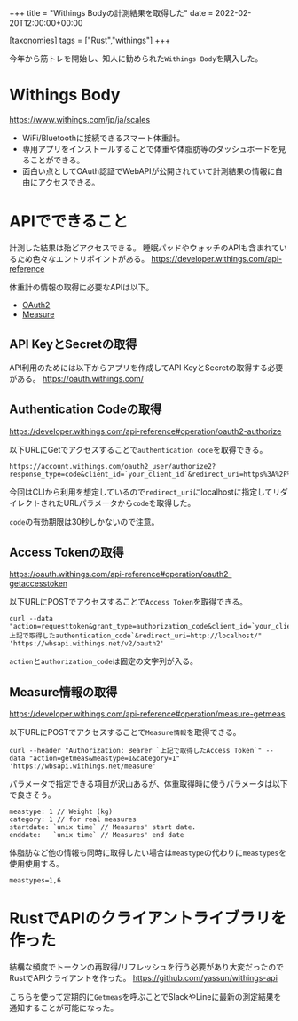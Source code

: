 +++
title = "Withings Bodyの計測結果を取得した"
date = 2022-02-20T12:00:00+00:00

[taxonomies]
tags = ["Rust","withings"]
+++

今年から筋トレを開始し、知人に勧められた`Withings Body`を購入した。

# Withings Body
https://www.withings.com/jp/ja/scales
- WiFi/Bluetoothに接続できるスマート体重計。
- 専用アプリをインストールすることで体重や体脂肪等のダッシュボードを見ることができる。
- 面白い点としてOAuth認証でWebAPIが公開されていて計測結果の情報に自由にアクセスできる。

# APIでできること
計測した結果は殆どアクセスできる。
睡眠パッドやウォッチのAPIも含まれているため色々なエントリポイントがある。
https://developer.withings.com/api-reference

体重計の情報の取得に必要なAPIは以下。
- [OAuth2](https://developer.withings.com/api-reference#tag/oauth2)
- [Measure](https://developer.withings.com/api-reference#tag/measure)

## API KeyとSecretの取得
API利用のためには以下からアプリを作成してAPI KeyとSecretの取得する必要がある。
https://oauth.withings.com/


## Authentication Codeの取得

https://developer.withings.com/api-reference#operation/oauth2-authorize

以下URLにGetでアクセスすることで`authentication code`を取得できる。
```
https://account.withings.com/oauth2_user/authorize2?response_type=code&client_id=`your_client_id`&redirect_uri=https%3A%2F%2Flocalhost&scope=user.info%2Cuser.metrics&state=demo
```

今回はCLIから利用を想定しているので`redirect_uri`にlocalhostに指定してリダイレクトされたURLパラメータから`code`を取得した。

`code`の有効期限は30秒しかないので注意。

## Access Tokenの取得

https://oauth.withings.com/api-reference#operation/oauth2-getaccesstoken

以下URLにPOSTでアクセスすることで`Access Token`を取得できる。

```
curl --data "action=requesttoken&grant_type=authorization_code&client_id=`your_client_id`&client_secret=`your_client_secret`&code=`上記で取得したauthentication_code`&redirect_uri=http://localhost/" 'https://wbsapi.withings.net/v2/oauth2'
```

`action`と`authorization_code`は固定の文字列が入る。

## Measure情報の取得

https://developer.withings.com/api-reference#operation/measure-getmeas

以下URLにPOSTでアクセスすることで`Measure情報`を取得できる。

```
curl --header "Authorization: Bearer `上記で取得したAccess Token`" --data "action=getmeas&meastype=1&category=1" 'https://wbsapi.withings.net/measure'
```

パラメータで指定できる項目が沢山あるが、体重取得時に使うパラメータは以下で良さそう。

```
meastype: 1 // Weight (kg)
category: 1 // for real measures
startdate: `unix time` // Measures' start date.
enddate:   `unix time` // Measures' end date
````

体脂肪など他の情報も同時に取得したい場合は`meastype`の代わりに`meastypes`を使用使用する。

```
meastypes=1,6
```

# RustでAPIのクライアントライブラリを作った

結構な頻度でトークンの再取得/リフレッシュを行う必要があり大変だったのでRustでAPIクライアントを作った。
https://github.com/yassun/withings-api

こちらを使って定期的に`Getmeas`を呼ぶことでSlackやLineに最新の測定結果を通知することが可能になった。
